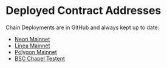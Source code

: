 # Deployed Contract Addresses

Chain Deployments are in GitHub and always kept up to date:

* [Neon Mainnet](deployed-contract-addresses.md)
* [Linea Mainnet](https://github.com/ionicprotocol/monorepo/blob/development/packages/chains/deployments/linea.json)
* [Polygon Mainnet](https://github.com/ionicprotocol/monorepo/blob/development/packages/chains/deployments/polygon.json)
* [BSC Chapel Testent](https://github.com/ionicprotocol/monorepo/blob/development/packages/chains/deployments/chapel.json)
